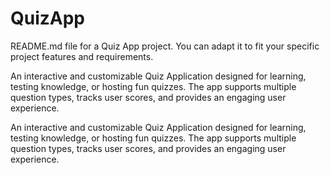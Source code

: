 # QuizApp

README.md file for a Quiz App project. You can adapt it to fit your specific project features and requirements.

An interactive and customizable Quiz Application designed for learning, testing knowledge, or hosting fun quizzes. The app supports multiple question types, tracks user scores, and provides an engaging user experience.

An interactive and customizable Quiz Application designed for learning, testing knowledge, or hosting fun quizzes. The app supports multiple question types, tracks user scores, and provides an engaging user experience.
